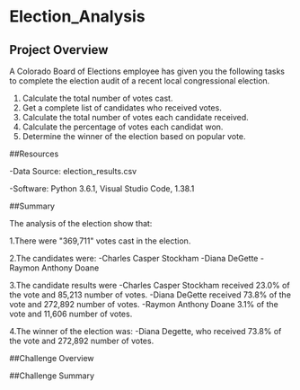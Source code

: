 # Election_Analysis

## Project Overview
A Colorado Board of Elections employee has given you the following tasks to complete the election audit of a recent local congressional election.

1. Calculate the total number of votes cast.
2. Get a complete list of candidates who received votes.
3. Calculate the total number of votes each candidate received.
4. Calculate the percentage of votes each candidat won.
5. Determine the winner of the election based on popular vote.

##Resources

-Data Source: election_results.csv

-Software: Python 3.6.1, Visual Studio Code, 1.38.1

##Summary

The analysis of the election show that:

1.There were "369,711" votes cast in the election.

2.The candidates were:
  -Charles Casper Stockham
  -Diana DeGette
  -Raymon Anthony Doane
  
3.The candidate results were
  -Charles Casper Stockham received 23.0% of the vote and 85,213 number of votes.
  -Diana DeGette received 73.8% of the vote and 272,892 number of votes.
  -Raymon Anthony Doane 3.1% of the vote and 11,606 number of votes.
  
4.The winner of the election was:
  -Diana Degette, who received 73.8% of the vote and 272,892 number of votes.

##Challenge Overview

##Challenge Summary

